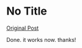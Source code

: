 # No Title

[Original Post](https://discourse.onlinedegree.iitm.ac.in/t/166576/57)

<p>Done. it works now. thanks!</p>